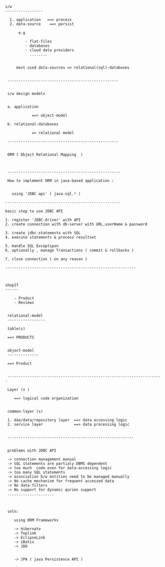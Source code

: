 



	s/w 
	-----------------
	
	  1. application   ==> process	
	  2. data-source    ==> persist
	  
	  	  e.g
	  	  
	  	  	 - flat-files
	  	  	 - databases
	  	  	 - cloud data providers
	  	  	   ........
	  	  	   
	  	  	   
	  	 most used data-sources => relational(sql)-databases
	  	 
	  	 
	 -------------------------------------------------- 	 
	 
	 
	 s/w design models
	 
	 
	 a. application
	 
	 			==> object-model
	 			
	 b. relational-databases
	 
	            => relational model
	            
	 --------------------------------------------------
	 
	 
	 ORM ( Object Relational Mapping  )
	 
	 
	 
	 ---------------------------------------------------
	 
	 How to implement ORM in java-based application :
	 
	 
	   using 'JDBC api' ( java.sql.* )
	   
	----------------------------------------------------
	
	basic step to use JDBC API
	
	1. register 'JDBC-driver' with API
	2. create connection with db-server with URL,userName & password
	
	3. create jdbc-statements with SQL
	4. execute statements & process resultset
	
	5. Handle SQL Exceptipon
	6. optionally , manage Transactions ( commit & rollbacks )
	
	7. close connection ( on any reason )
	
	-----------------------------------------------------------
	
	
	
	shopIT
	------
	
		- Product
		- Reviews
		

     relational-model
     -----------------
     
     table(s)  
     
     ==> PRODUCTS
     
     
     object-model
     --------------
     
     ==> Product
     
    
     ----------------------------------------------------------------------
     
     Layer (s )
     
     	==> logical code organization
     
     
     common-layer (s)
     
     1. dao/data/repository layer  ==> data accessing logic
     2. service layer              ==> data processing logic
     
     
     ---------------------------------------------------------
     
     
     problems with JDBC API
     
     -> connection management manual
     -> SQL statements are partialy DBMS dependent 
     -> too much  code even for data-accessing logic
     -> too many SQL statements
     -> association b/w entities need to be managed manually
     -> No cache mechanism for frequent accessed data
     -> No data-filters
     -> No support for dynamic quries support
     .....................
     
     
     
     soln:
     
     	using ORM Frameworks
     	
     	-> Hibernate
     	-> Toplink
     	-> EclipseLink
     	-> iBatis
     	-> JDO
     	
     	
     	-> JPA ( java Persistence API )
     	
     	 
     
     
 					
  
      
      
      
         									
	   
	 
	 
	 
	 
	 
	 
	 
	            			
	 
	 
	 
	 
	 
	 
	 
	 
	 
	 
	 
	 
	 